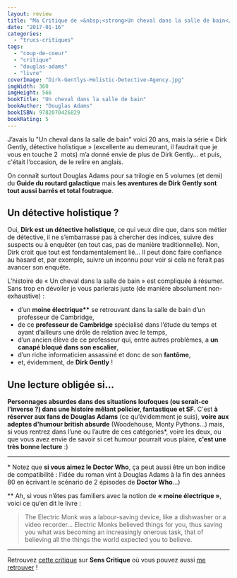```yaml
---
layout: review
title: "Ma Critique de «&nbsp;<strong>Un cheval dans la salle de bain</strong>&nbsp;» de <em>Douglas Adams</em> (\"<span lang=\"en\">Dirk Gently's Holistic Detective Agency</span>\")"
date: "2017-01-16"
categories: 
  - "trucs-critiques"
tags: 
  - "coup-de-coeur"
  - "critique"
  - "douglas-adams"
  - "livre"
coverImage: "Dirk-Gentlys-Holistic-Detective-Agency.jpg"
imgWidth: 360
imgHeight: 566
bookTitle: "Un cheval dans la salle de bain"
bookAuthor: "Douglas Adams"
bookISBN: 9782070426829  
bookRating: 5
---
```


J’avais lu "Un cheval dans la salle de bain" voici 20 ans, mais la série « Dirk Gently, détective holistique » (excellente au demeurant, il faudrait que je vous en touche 2  mots) m’a donné envie de plus de Dirk Gently... et puis, c'était l’occasion, de le relire en anglais.

On connaît surtout Douglas Adams pour sa trilogie en 5 volumes (et demi) du **Guide du routard galactique** mais **les aventures de Dirk Gently sont tout aussi barrés et total foutraque**.

## Un détective holistique ?

Oui, **Dirk est un détective holistique**, ce qui veux dire que, dans son métier de détective, il ne s’embarrasse pas à chercher des indices, suivre des suspects ou à enquêter (en tout cas, pas de manière traditionnelle). Non, Dirk croit que tout est fondamentalement lié... Il peut donc faire confiance au hasard et, par exemple, suivre un inconnu pour voir si cela ne ferait pas avancer son enquête.

L’histoire de « Un cheval dans la salle de bain » est compliquée à résumer. Sans trop en dévoiler je vous parlerais juste (de manière absolument non-exhaustive) :

- d’un **moine électrique\*\*** se retrouvant dans la salle de bain d’un professeur de Cambridge,
- de ce **professeur de Cambridge** spécialisé dans l’étude du temps et ayant d’ailleurs une drôle de relation avec le temps,
- d’un ancien élève de ce professeur qui, entre autres problèmes, a **un canapé bloqué dans son escalier**,
- d’un riche informaticien assassiné et donc de son **fantôme**,
- et, évidemment, de **Dirk Gently** !

## Une lecture obligée si...

**Personnages absurdes dans des situations loufoques (ou serait-ce l’inverse ?) dans une histoire mêlant policier, fantastique et SF**. C'est **à réserver aux fans de Douglas Adams** (ce qu’évidemment je suis), **voire aux adeptes d'humour british absurde** (Woodehouse, Monty Pythons...) mais, si vous rentrez dans l’une ou l’autre de ces catégories\*, voire les deux, ou que vous avez envie de savoir si cet humour pourrait vous plaire, **c'est une très bonne lecture** :)

* * *

\* Notez que **si vous aimez le Doctor Who**, ça peut aussi être un bon indice de compatibilité : l’idée du roman vint à Douglas Adams à la fin des années 80 en écrivant le scénario de 2 épisodes de **Doctor Who**...)

\*\* Ah, si vous n’êtes pas familiers avec la notion de **« moine électrique »**, voici ce qu’en dit le livre :

<blockquote class="citation">The Electric Monk was a labour-saving device, like a dishwasher or a video recorder... Electric Monks believed things for you, thus saving you what was becoming an increasingly onerous task, that of believing all the things the world expected you to believe.</blockquote>

* * *

Retrouvez [cette critique](http://www.senscritique.com/livre/Un_cheval_dans_la_salle_de_bains/critique/47668318) sur **Sens Critique** où vous pouvez aussi [me retrouver](http://www.senscritique.com/Arnaud_Malon) !
